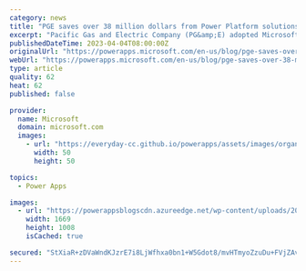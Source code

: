 ```yaml
---
category: news
title: "PGE saves over 38 million dollars from Power Platform solutions and a Center of Excellence"
excerpt: "Pacific Gas and Electric Company (PG&amp;E) adopted Microsoft Power Platform saving them over 38.5 million US Dollars in two years and enabling over 1,300 digital creators."
publishedDateTime: 2023-04-04T08:00:00Z
originalUrl: "https://powerapps.microsoft.com/en-us/blog/pge-saves-over-38-million-dollars-from-power-platform-solutions-and-a-center-of-excellence/"
webUrl: "https://powerapps.microsoft.com/en-us/blog/pge-saves-over-38-million-dollars-from-power-platform-solutions-and-a-center-of-excellence/"
type: article
quality: 62
heat: 62
published: false

provider:
  name: Microsoft
  domain: microsoft.com
  images:
    - url: "https://everyday-cc.github.io/powerapps/assets/images/organizations/microsoft.com-50x50.jpg"
      width: 50
      height: 50

topics:
  - Power Apps

images:
  - url: "https://powerappsblogscdn.azureedge.net/wp-content/uploads/2023/04/pge-infographics.png"
    width: 1669
    height: 1008
    isCached: true

secured: "StXiaR+zDVaWndKJzrE7i8LjWfhxa0bn1+W5Gdot8/mvHTmyoZzuDu+FVjZAvXaQE2o1MMZ0pmtgDESdocGcFkplUFqNFEaimIPWKmVQApI1d3T4jx+T61d0lnD79IJFtSi2cGoUAoFWYxKQHqU/pvTXioIIqy56/Su5hxfS0Ufk8RJhYVnd18luLoq+KoqVvus7SWyUfmYh/ybA0E0TOAw8lq3yWJ5HTn4Ggyg/pTGoQzcHbFrE+3M8B8HDwzAJj98dfOSca/wngacS0o1yY4Jpdq5ILIZT7tjjUwoYC2uHWf8nOY6SyOq1d/vGrTY7j5K17LPd6xVhpXdixyTxs3OEkFJ2x9JtTm2AgYkJodU=;1IkewMKmL108zE0EDGCDSg=="
---
```


